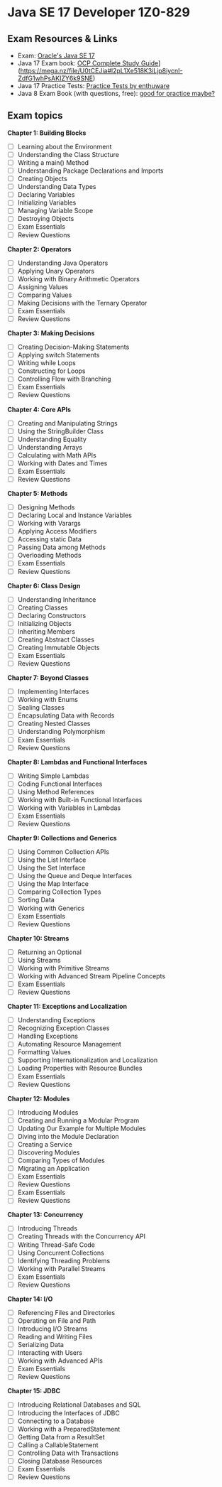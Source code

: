 # Java SE 17 Developer 1Z0-829

## Exam Resources & Links
- Exam: [Oracle's Java SE 17]([https://education.oracle.com/software/java/pFamily_48](https://education.oracle.com/oracle-certified-professional-java-se-17-developer/trackp_OCPJSE17))
- Java 17 Exam book:  [OCP Complete Study Guide]([https://www.amazon.com/Oracle-Certified-Professional-Developer-Complete/dp/1119619130)](https://mega.nz/file/U0tCEJia#l2pL1Xe518K3iLjp8iycnI-ZdfG1whPsAKIZY6k9SNE)
- Java 17 Practice Tests: [Practice Tests by enthuware]([https://www.amazon.com/gp/product/1119696135](https://enthuware.com/))
- Java 8 Exam Book (with questions, free): [good for practice maybe?](https://ocpj8.javastudyguide.com/)

## Exam topics

**Chapter 1: Building Blocks**
- [ ] Learning about the Environment
- [ ] Understanding the Class Structure
- [ ] Writing a main() Method
- [ ] Understanding Package Declarations and Imports
- [ ] Creating Objects
- [ ] Understanding Data Types
- [ ] Declaring Variables
- [ ] Initializing Variables
- [ ] Managing Variable Scope
- [ ] Destroying Objects
- [ ] Exam Essentials
- [ ] Review Questions

**Chapter 2: Operators**
- [ ] Understanding Java Operators
- [ ] Applying Unary Operators
- [ ] Working with Binary Arithmetic Operators
- [ ] Assigning Values
- [ ] Comparing Values
- [ ] Making Decisions with the Ternary Operator
- [ ] Exam Essentials
- [ ] Review Questions

**Chapter 3: Making Decisions**
- [ ] Creating Decision-Making Statements
- [ ] Applying switch Statements
- [ ] Writing while Loops
- [ ] Constructing for Loops
- [ ] Controlling Flow with Branching
- [ ] Exam Essentials
- [ ] Review Questions

**Chapter 4: Core APIs**
- [ ] Creating and Manipulating Strings
- [ ] Using the StringBuilder Class
- [ ] Understanding Equality
- [ ] Understanding Arrays
- [ ] Calculating with Math APIs
- [ ] Working with Dates and Times
- [ ] Exam Essentials
- [ ] Review Questions

**Chapter 5: Methods**
- [ ] Designing Methods
- [ ] Declaring Local and Instance Variables
- [ ] Working with Varargs
- [ ] Applying Access Modifiers
- [ ] Accessing static Data
- [ ] Passing Data among Methods
- [ ] Overloading Methods
- [ ] Exam Essentials
- [ ] Review Questions

**Chapter 6: Class Design**
- [ ] Understanding Inheritance
- [ ] Creating Classes
- [ ] Declaring Constructors
- [ ] Initializing Objects
- [ ] Inheriting Members
- [ ] Creating Abstract Classes
- [ ] Creating Immutable Objects
- [ ] Exam Essentials
- [ ] Review Questions

**Chapter 7: Beyond Classes**
- [ ] Implementing Interfaces
- [ ] Working with Enums
- [ ] Sealing Classes
- [ ] Encapsulating Data with Records
- [ ] Creating Nested Classes
- [ ] Understanding Polymorphism
- [ ] Exam Essentials
- [ ] Review Questions

**Chapter 8: Lambdas and Functional Interfaces**
- [ ] Writing Simple Lambdas
- [ ] Coding Functional Interfaces
- [ ] Using Method References
- [ ] Working with Built-in Functional Interfaces
- [ ] Working with Variables in Lambdas
- [ ] Exam Essentials
- [ ] Review Questions

**Chapter 9: Collections and Generics**
- [ ] Using Common Collection APIs
- [ ] Using the List Interface
- [ ] Using the Set Interface
- [ ] Using the Queue and Deque Interfaces
- [ ] Using the Map Interface
- [ ] Comparing Collection Types
- [ ] Sorting Data
- [ ] Working with Generics
- [ ] Exam Essentials
- [ ] Review Questions 

**Chapter 10: Streams**
- [ ] Returning an Optional
- [ ] Using Streams
- [ ] Working with Primitive Streams
- [ ] Working with Advanced Stream Pipeline Concepts
- [ ] Exam Essentials
- [ ] Review Questions

**Chapter 11: Exceptions and Localization**
- [ ] Understanding Exceptions
- [ ] Recognizing Exception Classes
- [ ] Handling Exceptions
- [ ] Automating Resource Management
- [ ] Formatting Values
- [ ] Supporting Internationalization and Localization
- [ ] Loading Properties with Resource Bundles
- [ ] Exam Essentials
- [ ] Review Questions

**Chapter 12: Modules**
- [ ] Introducing Modules
- [ ] Creating and Running a Modular Program
- [ ] Updating Our Example for Multiple Modules
- [ ] Diving into the Module Declaration
- [ ] Creating a Service
- [ ] Discovering Modules
- [ ] Comparing Types of Modules 
- [ ] Migrating an Application
- [ ] Exam Essentials
- [ ] Review Questions
- [ ] Exam Essentials
- [ ] Review Questions

**Chapter 13: Concurrency**
- [ ] Introducing Threads
- [ ] Creating Threads with the Concurrency API
- [ ] Writing Thread-Safe Code
- [ ] Using Concurrent Collections
- [ ] Identifying Threading Problems 
- [ ] Working with Parallel Streams
- [ ] Exam Essentials
- [ ] Review Questions

**Chapter 14: I/O**
- [ ] Referencing Files and Directories
- [ ] Operating on File and Path
- [ ] Introducing I/O Streams
- [ ] Reading and Writing Files
- [ ] Serializing Data
- [ ] Interacting with Users
- [ ] Working with Advanced APIs
- [ ] Exam Essentials
- [ ] Review Questions

**Chapter 15: JDBC**
- [ ] Introducing Relational Databases and SQL
- [ ] Introducing the Interfaces of JDBC
- [ ] Connecting to a Database
- [ ] Working with a PreparedStatement
- [ ] Getting Data from a ResultSet
- [ ] Calling a CallableStatement
- [ ] Controlling Data with Transactions
- [ ] Closing Database Resources
- [ ] Exam Essentials
- [ ] Review Questions

